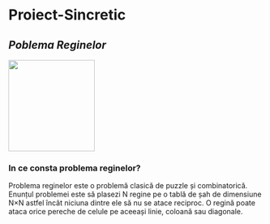 # Proiect-Sincretic

## *Poblema Reginelor*

<img src="https://s13emagst.akamaized.net/products/38035/38034884/images/res_ada6514a41c97da7d1524d83d79a429c.jpg" height="180" width="170"/>

### In ce consta problema reginelor?

Problema reginelor este o problemă clasică de puzzle și combinatorică. Enunțul problemei este să plasezi N regine pe o tablă de șah de dimensiune N×N astfel încât niciuna dintre ele să nu se atace reciproc. O regină poate ataca orice pereche de celule pe aceeași linie, coloană sau diagonale.

